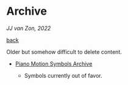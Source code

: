 Archive
=======

*JJ van Zon, 2022*

[back](..)

Older but somehow difficult to delete content.

- [Piano Motion Symbols Archive](piano-motion-symbols-archive.md)

    - Symbols currently out of favor.
